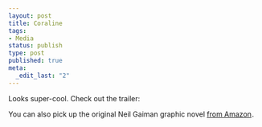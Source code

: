 ```yaml
--- 
layout: post
title: Coraline
tags: 
- Media
status: publish
type: post
published: true
meta: 
  _edit_last: "2"
---
```

Looks super-cool. Check out the trailer:

<object width="425" height="344" data="http://www.youtube.com/v/UuXZ8l4j8Ag&amp;color1=0xb1b1b1&amp;color2=0xcfcfcf&amp;hl=en&amp;feature=player_embedded&amp;fs=1" type="application/x-shockwave-flash"><param name="allowFullScreen" value="true" /><param name="src" value="http://www.youtube.com/v/UuXZ8l4j8Ag&amp;color1=0xb1b1b1&amp;color2=0xcfcfcf&amp;hl=en&amp;feature=player_embedded&amp;fs=1" /><param name="allowfullscreen" value="true" /></object>

You can also pick up the original Neil Gaiman graphic novel <a href="http://www.amazon.com/gp/product/006082543X?ie=UTF8&tag=structlab-20&linkCode=as2&camp=1789&creative=9325&creativeASIN=006082543X">from Amazon</a><img src="http://www.assoc-amazon.com/e/ir?t=structlab-20&l=as2&o=1&a=006082543X" width="1" height="1" border="0" alt="" style="border:none !important; margin:0px !important;" />.
